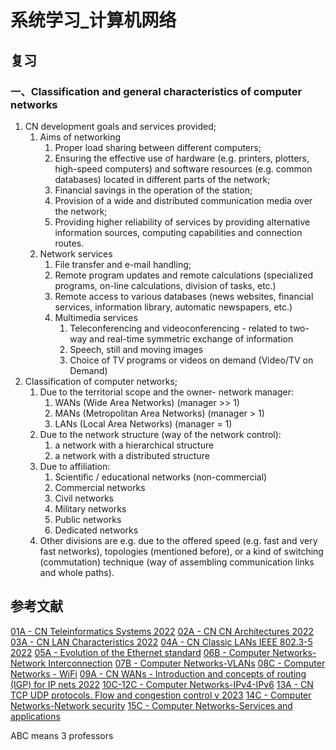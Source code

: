 # 系统学习_计算机网络

## 复习
### 一、Classification and general characteristics of computer networks
1. CN development goals and services provided;
   1. Aims of networking
      1. Proper load sharing between different computers;
      2. Ensuring the effective use of hardware (e.g. printers, plotters, high-speed computers) and software resources (e.g. common databases) located in different parts of the network;
      3. Financial savings in the operation of the station;
      4. Provision of a wide and distributed communication media over the network;
      5. Providing higher reliability of services by providing alternative information sources, computing capabilities and connection routes.
   2. Network services
      1. File transfer and e-mail handling;
      2. Remote program updates and remote calculations 
        (specialized programs, on-line calculations, division of tasks, etc.)
      3. Remote access to various databases 
        (news websites, financial services, information library, automatic newspapers, etc.)
      4. Multimedia services
         1. Teleconferencing and videoconferencing - related to two-way and real-time symmetric exchange of information
         2. Speech, still and moving images
         3. Choice of TV programs or videos on demand (Video/TV on Demand)
2. Classification of computer networks;
   1. Due to the territorial scope and the owner- network manager:
      1. WANs (Wide Area Networks) (manager >> 1)
      2. MANs (Metropolitan Area Networks) (manager > 1)
      3. LANs (Local Area Networks) (manager = 1)
   2. Due to the network structure (way of the network control):
      1. a network with a hierarchical structure
      2. a network with a distributed structure
   3. Due to affiliation:
      1. Scientific / educational networks (non-commercial)
      2. Commercial networks
      3. Civil networks
      4. Military networks
      5. Public networks
      6. Dedicated networks
   4. Other divisions are e.g. due to the offered speed (e.g. fast and very fast networks), topologies (mentioned before), or a kind of switching (commutation) technique (way of assembling communication links and whole paths).

## 参考文献
[01A - CN  Teleinformatics Systems 2022](01A%20-%20CN%20%20Teleinformatics%20Systems%202022.pdf)
[02A - CN  CN Architectures 2022](02A%20-%20CN%20%20CN%20Architectures%202022.pdf)
[03A - CN  LAN Characteristics 2022](03A%20-%20CN%20%20LAN%20Characteristics%202022.pdf)
[04A - CN Classic LANs IEEE 802.3-5 2022](04A%20-%20CN%20Classic%20LANs%20IEEE%20802.3-5%202022.pdf)
[05A - Evolution of the  Ethernet standard](05A%20-%20Evolution%20of%20the%20%20Ethernet%20standard.pdf)
[06B - Computer Networks-Network Interconnection](06B%20-%20Computer%20Networks-Network%20Interconnection.pdf)
[07B - Computer Networks-VLANs](07B%20-%20Computer%20Networks-VLANs.pdf)
[08C - Computer Networks - WiFi](08C%20-%20Computer%20Networks%20-%20WiFi.pdf)
[09A - CN WANs -  Introduction and concepts of routing  (IGP) for IP nets 2022](09A%20-%20CN%20WANs%20-%20%20Introduction%20and%20concepts%20of%20routing%20%20(IGP)%20for%20IP%20nets%202022.pdf)
[10C-12C - Computer Networks-IPv4-IPv6](10C-12C%20-%20Computer%20Networks-IPv4-IPv6.pdf)
[13A - CN TCP  UDP protocols. Flow and congestion control v 2023](13A%20-%20CN%20TCP%20%20UDP%20protocols.%20Flow%20and%20congestion%20control%20v%202023.pdf)
[14C - Computer Networks-Network security](14C%20-%20Computer%20Networks-Network%20security.pdf)
[15C - Computer Networks-Services and applications](15C%20-%20Computer%20Networks-Services%20and%20applications.pdf)

ABC means 3 professors